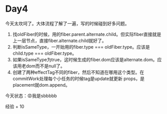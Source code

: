 # Day4

今天太坎坷了。大体流程了解了一遍，写的时候碰到好多问题。 

1. 找oldFiber的时候，用的fiber.parent.alternate.child。但实际fiber直接就是上一层节点，直接fiber.alternate.child就好了。 
2. 判断isSameType，一开始用的fiber.type ===   oldFiber.type。应该是child.type === oldFiber.type。
3. 如果isSameType为true，这时候生成的fiber.dom应该是alternate.dom。应该用老dom而不是null了。
4. 创建了两种effectTag不同的fiber，然后不知道在哪用这个类型。在commitWork处理每个小任务的时候tag是update就更新 props，是placement就dom.append。



今天状态：😡我是sbbbbb

经验 + 10

